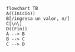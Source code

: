 ``` mermaid 
flowchart TB
A((Inicio))
B[/ingresa un valor, n/]
C[\n\]
D((Fin))
A --> B
B --> C
C --> D
```
<!--stackedit_data:
eyJoaXN0b3J5IjpbLTEwNjc1MDg1NzRdfQ==
-->